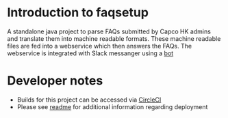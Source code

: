 # Introduction to faqsetup
A standalone java project to parse FAQs submitted by Capco HK admins and translate them into machine readable formats. These machine readable files are fed into a webservice which then answers the FAQs. The webservice is integrated with Slack messanger using a [bot]( https://github.com/CapcoHK/faqSlackbot)

# Developer notes
* Builds for this project can be accessed via [CircleCI](https://circleci.com/gh/CapcoHK/faqsetup)
* Please see [readme](https://github.com/CapcoHK/faqSlackbot/blob/master/README.md) for additional information regarding deployment
